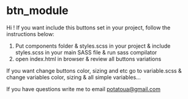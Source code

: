 # btn_module

Hi !
If you want include this buttons set in your project,
follow the instructions below:

1) Put components folder & styles.scss in your project & include styles.scss in your main SASS file & run sass compilator
2) open index.html in browser & review all buttons variations

If you want change buttons color,
sizing and etc go to variable.scss & change variables color, sizing & all simple variables...


If you have questions write me to email potatoua@gmail.com
